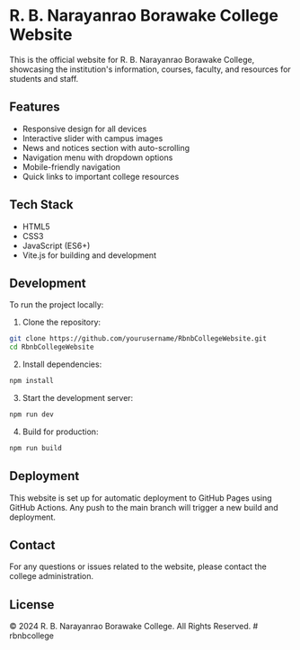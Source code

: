 # R. B. Narayanrao Borawake College Website

This is the official website for R. B. Narayanrao Borawake College, showcasing the institution's information, courses, faculty, and resources for students and staff.

## Features

- Responsive design for all devices
- Interactive slider with campus images
- News and notices section with auto-scrolling
- Navigation menu with dropdown options
- Mobile-friendly navigation
- Quick links to important college resources

## Tech Stack

- HTML5
- CSS3
- JavaScript (ES6+)
- Vite.js for building and development

## Development

To run the project locally:

1. Clone the repository:
```bash
git clone https://github.com/yourusername/RbnbCollegeWebsite.git
cd RbnbCollegeWebsite
```

2. Install dependencies:
```bash
npm install
```

3. Start the development server:
```bash
npm run dev
```

4. Build for production:
```bash
npm run build
```

## Deployment

This website is set up for automatic deployment to GitHub Pages using GitHub Actions. Any push to the main branch will trigger a new build and deployment.

## Contact

For any questions or issues related to the website, please contact the college administration.

## License

© 2024 R. B. Narayanrao Borawake College. All Rights Reserved.
#   r b n b c o l l e g e  
 